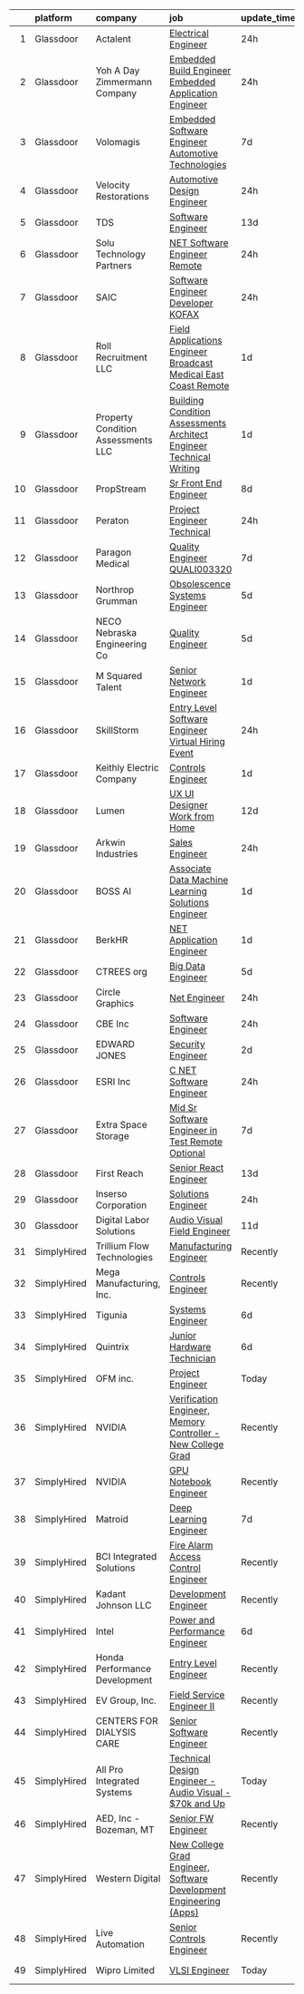

|    | platform    | company                             | job                                                                                                                                                                                                                                                                                                                                                                                                                                                                                                                                                                                                                                                                                                                                                                                                                                                                                                                                                                                                                                                                                                                                                                                                                                                                                                                                                                                                                                                                                                                              | update_time   | location                    |
|---:|:------------|:------------------------------------|:---------------------------------------------------------------------------------------------------------------------------------------------------------------------------------------------------------------------------------------------------------------------------------------------------------------------------------------------------------------------------------------------------------------------------------------------------------------------------------------------------------------------------------------------------------------------------------------------------------------------------------------------------------------------------------------------------------------------------------------------------------------------------------------------------------------------------------------------------------------------------------------------------------------------------------------------------------------------------------------------------------------------------------------------------------------------------------------------------------------------------------------------------------------------------------------------------------------------------------------------------------------------------------------------------------------------------------------------------------------------------------------------------------------------------------------------------------------------------------------------------------------------------------|:--------------|:----------------------------|
|  1 | Glassdoor   | Actalent                            | [Electrical Engineer](https://www.glassdoor.com/partner/jobListing.htm?pos=113&ao=1110586&s=58&guid=00000180fa03969e810916322f78f469&src=GD_JOB_AD&t=SR&vt=w&ea=1&cs=1_c0cd33fc&cb=1653461981349&jobListingId=1007890398648&cpc=B4454408B5C4E155&jrtk=3-0-1g3t075mjq6nj801-1g3t075n2r05c800-3f63a03a4ae7bb61--6NYlbfkN0BHIfC1zsKGIu0R3teaIu8liT7fbRNLaQeDQfcPJweUK960YxEL0jx1On4vOdpR8NGeaH-vJOsrzhxQOyqZD-_pugYGCRflED5_wRAhwGrPe7w-aAZCURZI4_ysfCd7dCuX5eV1areVQtzNkIvlN6WruokeX0u8lnJJXo2vPGO3REEVktHLHVNYTzxuyIahOVeh_pw_SJy0KBd1YhtHr6BJt2Yi_ufTe9J201zPbvfyWONifsxwkknyVifzR0EWssgwgvLEHJ_1herHZqsdhxL5rIcnrp5VyzSOHn-1UJj2uqR-ApiI2srTRr1xmviIh6QQytufgJNizdRt9QoJ2EtMGPHB6C1oDtOZU6amgXATgCILzvH4xhhfIrUejGGtVrxMHLcbp2I6hWyXavn_GZtI2URYivsPLzEUBwc63xaVpciYr39CjgY3xkYPZvzLahtCT24Gqw0qH-LOGK6XGyU0ZDL_fBk6KA2wszidcYyOGubiZ0_qQ41Y6ZJEevG9rGSMKQhDL64Q6w%3D%3D)                                                                                                                                                                                                                                                                                                                                                                                                                                                                                                                                                                                                                                                       | 24h           | San Jose, CA                |
|  2 | Glassdoor   | Yoh  A Day   Zimmermann Company     | [Embedded Build Engineer Embedded Application Engineer](https://www.glassdoor.com/partner/jobListing.htm?pos=120&ao=1110586&s=58&guid=00000180fa03969e810916322f78f469&src=GD_JOB_AD&t=SR&vt=w&cs=1_d9c130f2&cb=1653461981349&jobListingId=1007890410220&cpc=967BF0C4231BAF98&jrtk=3-0-1g3t075mjq6nj801-1g3t075n2r05c800-b1d4a1c66b925505--6NYlbfkN0Ae6Qmv8rNb3d5rEsMPL_plhvilYeiJERi7JqghURwQ9XIhdLOjSjG7egc3uUstyCQYzHEQ5XmtNK4Z06wNGV3j8ffJQCjKt1rHVUjH8yuAYON9RJu24bwNdym8lFN-kZ4hmdnSKdukYBMdoXRgCL3orJ0Vvi_9OJ01zh-DXkmf-E_cD2oPR-_lcqi-SRkei_CGbvBOLjjRFkDM4uo_QNvAAtrZ7LRQNKA46eWazw8lEzagc9A2JXgvFNBjd5wnzBc6HTttO1eKPdgGw9BSM6Ti2WYbC1E0T_WnuCMhqpluPVwe8Ls7nPpFTGg3iKY-85dXnM3iRtd5zpAWk1E7cicB6Fiq2yMdRbzL72-6ugP10_q48PwjW0ewvY3fBquSu8wbLGRfdPLmr4xwvK0COuev2CDtpoDsT0hTPsEXM8e4VEbx2mDHFhAyIOAk4ooD7RVmqPq1sRGPnNIYIhYN_olesOw-8_l-9_6K6btnsyOIvfK-AHPXRxM6)                                                                                                                                                                                                                                                                                                                                                                                                                                                                                                                                                                                                                                                      | 24h           | Mountain View, CA           |
|  3 | Glassdoor   | Volomagis                           | [Embedded Software Engineer   Automotive Technologies](https://www.glassdoor.com/partner/jobListing.htm?pos=119&ao=1110586&s=58&guid=00000180fa03969e810916322f78f469&src=GD_JOB_AD&t=SR&vt=w&ea=1&cs=1_8355a8c7&cb=1653461981350&jobListingId=1007869723902&cpc=3490D71336BF6258&jrtk=3-0-1g3t075mjq6nj801-1g3t075n2r05c800-f99ad59b6de96a79--6NYlbfkN0BK9GXDcakwdiqmeo8o-2GvkYnmPkq7xevAHdeF_847qlv52V46Uj_2H9TdmrCXOvXz0Xpi3tPBNvRVXM9Sssvj4_NualCWbAlHALVtGHNrRORUpkQPfS-gtxGVpP-cS90phkY0XymgIQF4jXM5YO2Zj1umf_L7BjCDvahkPkrhtms_8YUQbd_Sjz96Y0FOm97HoB1ozBwceL6oSiwadvMTqjx3CoiEmqaOY_9ODtzPnsdBiZygFk6whfxRzd7BY5ox_nCnZ7d5F4aVlOAgUJWrnBasJu_2iHkBwAH-euXEyrUfhigbSohu5dbuL0b4ljKZxxPfLR1GC_DuOi91r0qOFp4k0iRsTdnZmdDecW4zL8Q7Q-QDItVCJtyPL8_zVoQRhGOuYXtnX8Z1NTQhXy_44KMhn7mh8TUJliynFPonBKT7Mi9juIULM4kg5vmP5IQA5y7DdihGZGVzOFJ0ONfQNWJ4VWXouL-TqU5DQzBAFQ%3D%3D)                                                                                                                                                                                                                                                                                                                                                                                                                                                                                                                                                                                                                                                      | 7d            | Bay City, MI                |
|  4 | Glassdoor   | Velocity Restorations               | [Automotive Design Engineer](https://www.glassdoor.com/partner/jobListing.htm?pos=105&ao=1110586&s=58&guid=00000180fa03969e810916322f78f469&src=GD_JOB_AD&t=SR&vt=w&ea=1&cs=1_32f2046d&cb=1653461981348&jobListingId=1007887911809&cpc=2083F359452D1586&jrtk=3-0-1g3t075mjq6nj801-1g3t075n2r05c800-23a2a2a6a4f35348--6NYlbfkN0AN77IQYG4qNB0SF0w9dx5AeT6p643ab1gAjaH6HGqssSTiJOziOUFQx-rkxQ2Qw5ZPV0BQyfD7qSjznZTgp2UXALbnNmEQ2wzeWsZD0AAAgx7Paml906rxx5GI6299o7AeBnO5gWWg4SXZtSUBrHPAdEKBC_fWX1mD8f3cIQrgHtBiEdyV4WNVcHSmHJseXijPp7pXuYz24r2v8STeOnrgBfSN-7i0W6GN-xxLoMGbamtw8REHlHAYVwvp2uYSOriCFGl23TxfH-y5VLfzRDrD_Xv3mtfsdTzn_0Wtf-MrQsl12FsIDUGod5cx4DKWe7Jr8QAIgToimvzxrUdc07lopai6YdP8E7jPnsVh1dgm3WertI5DS03uYnsbo8muuHkZDVN9Y7RRIp1qQutlCYdhTqSdLe18ekRYSd2cjmaN0Ilsrg72soTtW_Xb4Egh4trMhmmgNlhbP6JpuxygDZhMRcGcLcgUwtTRrFY_7PlhXA3ZfZ-PulKYEpOi3JcyO_65NisFoQHANMyJDAaXLpWspmCBteMAEZgveW-NEoU4j4UBBsSLKH86QOWbpzsfBA0FgqNhwpt4LmXT4_Px5ljZwKYH4i-P92_0sKmqm966Ag%3D%3D)                                                                                                                                                                                                                                                                                                                                                                                                                                                                                                                                                | 24h           | Cantonment, FL              |
|  5 | Glassdoor   | TDS                                 | [Software Engineer](https://www.glassdoor.com/partner/jobListing.htm?pos=115&ao=1110586&s=58&guid=00000180fa03969e810916322f78f469&src=GD_JOB_AD&t=SR&vt=w&cs=1_e210091b&cb=1653461981349&jobListingId=1007853446497&cpc=F4333377EDC1BC7E&jrtk=3-0-1g3t075mjq6nj801-1g3t075n2r05c800-b772ccdfa167ccbc--6NYlbfkN0Do6rT7DG3DTDVSmACL7X2eJ3uAcgG8HazkymSQfbmqzHpSys6cPjzPBpUxX79aBywe4psq8GdpTHLHuVt24HtUCqhfLpDQx_QD2kBDIvUaFc7HkXmpBZH7KGgN-gP7BN5M9H8iIl7ov1UQK9GTxRnaC7nUdS789OZBHpgJhnyGniSfwnRA2dPxlt7EHIt31GNNRhT7SEzcFSdZyeftbuiKGEeja_VrhgWWyS_k3wwV3EUZ3Ep5qYs3zw5NYyR6iIN5Db29KrCchRgkAxLpH1p1unz-yUUrYF4o2tYQagaw-TCQkz_K8kcyXfzjzuAuJyoLJsonodaxI1hbaMQZXm8tXOkg6s3JzDUlcXGJsT_LoGOGnhanPelCq364eKNv9zLCujPyop6wLkAYnVynmKgJAsooF08Zdzx2A2J80sNeqF_J3B_VttJLmWqEKX5izDkuZ9MZrMgSB_COuCKy7y5v6rVGi3xpXL-a9NC-rF-pb9_TU6nCpPpDlqZCFeCn-zfUVhZ77wYw0LwqZysLnRJijTqskJS5scocjmB17-VbfqfiZUaIfW52uKYcoV62BHZHKnZHJfbAmgqLMBfLmUAeNTMGcr2it9yWhd-I43DvbGT9PXoqeWkE6O8fZOzPGKN9stYqv9u_qKXAjxWD-35_07k-1RqKfadWMuJj93P-CrtsTPt8u-LuLWxs66EDLfB8Vf4uUZuCMbv0LZLc93GGeLi-v1npJ4jwCtKf1YFjuE0cGVp47cVEV1pr3ziSdOHbOEctWmzsObkerGCDCHCiqafLCgTi34xJUVzXmXYvLQ%3D%3D)                                                                                                                                                                                                                                                                                                                                                              | 13d           | Remote                      |
|  6 | Glassdoor   | Solu Technology Partners            | [ NET Software Engineer  Remote ](https://www.glassdoor.com/partner/jobListing.htm?pos=116&ao=1110586&s=58&guid=00000180fa03969e810916322f78f469&src=GD_JOB_AD&t=SR&vt=w&ea=1&cs=1_c9d336d4&cb=1653461981349&jobListingId=1007889747604&cpc=4F6831AEBD53791F&jrtk=3-0-1g3t075mjq6nj801-1g3t075n2r05c800-d36b73c219df9124--6NYlbfkN0BF44N46mYh9C644D-0F1HW5hklSuSLnbSsfBa1e0VGNHmtU3Z5yuy0P5jjtP3CDnaOOwMhLBPauCsP7sxRQTnM_Unob9v137JZNhpXR3b5pVQj8gsu1rrzMwAfuAcRJp_Sl3KNeRbGIjHpiUIzUvWJd-fshqzwWJ4zLQqMBT6s8L455eONx-2OYuzmw5wZiYEmBXLUFKOeWKCY-FiT4qO1TLj1mUNCnfAXtAPFWBXt53dzVyFwR5cVghHZKPTNr_ImYq-XgetdRgPQUeGCurepLiSVKPUnOsc4FhNNu_EHLDPT5FGoN_aorjNolqaB0B1JkhHYxaaXZchPifsE-Drz9JPah7q_iDJIDicx8TDQAjrYS7o3e0vZNEbRE1w3WFMfr5ELoWT621ZEoAlZdRHZVh_mzL3QIAO-kCM7J98acpa4eNrBIh0-yqPWszZLwTwfn7yz12obQ3m4eUUWotcOr4ORzWip1rh_t1eZVC7h96pve6hGOQh4YibwCrN6Bhp2t-c1D00tApC4Owy0lx-F)                                                                                                                                                                                                                                                                                                                                                                                                                                                                                                                                                                                                                                       | 24h           | Rochester, NY               |
|  7 | Glassdoor   | SAIC                                | [Software Engineer Developer KOFAX](https://www.glassdoor.com/partner/jobListing.htm?pos=118&ao=1110586&s=58&guid=00000180fa03969e810916322f78f469&src=GD_JOB_AD&t=SR&vt=w&cs=1_0f21c20a&cb=1653461981349&jobListingId=1007890118754&cpc=4AF433014564FFC7&jrtk=3-0-1g3t075mjq6nj801-1g3t075n2r05c800-aefa1e56faec5ef2--6NYlbfkN0AauYDK0PcpkAAwvqsYr42ytNXSoRmB0ySYhRIkJ-ozknMmzV10mP9DP3qbYHgEiCg2o8ezS1D8S6_SVmZJgfnPUy_KK-829m-iLLj-XbfxDwWr8v9pA7fhHaA7AdxXmji7Bu8XpLxiDrsFMphZ12aMq-gJWgsRDwwv38-_ZuNdYUPKmL1beXIe4c9GvOSx4UCxAED-i5rXq-tyrNrPW_0fdhlo3am5o0Lt8cZiLyqwWR0g0l2OrCqZ-fUWsb0D_G3-1O8-GmXU5KkUxwJpADT97W84Wel7UFeEqsc9xiQsp9W9KLs-llkbAVg7Zs1lGHsV2lyzo_ZBxbdQp5e2670oezq8icX3SfxuY7-QrQzPcj4nX0U1EZTTfYDciui5TAuFR4AyrXtuX2wzM1ax78isF_-dwpwzzj5oQSKsx5X6yDKdxcgy4IpVlUGNl_6I9oCElaPu1nyATsqvoQpvyTxrHUrLRoBk-Ppoac5sChsYnqV2Uo7uGXnrzl3GW7lyYb2EFlE-9cV4fUKlZNIiNetszLPzotDyKDK7jIT2spSCTBC5YasMJWHswGBnB3ZlouHPE1XLUr5wsbjm89TA5r-aQmlAJA2SibZRravEaJM_VH7l1oxJTSMI2SY_yOn7vY9lP5o-S5Lf1Sp3vPIElGRuJevV1U3Kh-G9Rqa-TYmNH7Ezfcu09ZjCAxq_oOPkU_6QBO5aSN-iR9l9ej0NwLfbto2btpVLG3Ohe8bmhV4UGWbGA8CYHdySmT1tHHDUth-t-T7O-dI60rRL5OsePw6z9Qwq2vkCZQaHsnT1XlqQ2Ac3eQOdGw5CKhLRW0DgrTtNq6eUf-mr3b6Kf4QQtYG5qqzJ36C4bEKxOXRefbbcEHd2Ih3MhakpgoEWkYwG_P7b5Acsiwe8f1u_7xuO59SnT2dZKqEXq_h6mLhFrBwxTsksNROE82vxaqWaW-XCq8NY-IIm0eGC4b3kNjL6ecOs)                                                                                                                                                                          | 24h           | Millington, TN              |
|  8 | Glassdoor   | Roll Recruitment  LLC               | [Field Applications Engineer   Broadcast Medical   East Coast Remote](https://www.glassdoor.com/partner/jobListing.htm?pos=127&ao=1110586&s=58&guid=00000180fa03969e810916322f78f469&src=GD_JOB_AD&t=SR&vt=w&ea=1&cs=1_f278116b&cb=1653461981351&jobListingId=1007886246009&cpc=EA19F5B90D514204&jrtk=3-0-1g3t075mjq6nj801-1g3t075n2r05c800-bc373e6efd1148f0--6NYlbfkN0AMGc7RiqJt__E0KVa-2s1njmxFZIk6sBmJ__SqBBSXrySdi_hSGUh17oOtdy0m5GOMeebP2NvNdCbvV4UDRocEOHTZ-_FTsrFNaIbZ__3jidjX2N06nQndsO7Az4zPReSbiTvHpmf92A5EdQlLwRJODgmeRzCehftBTow3ck2yPoLhcet3vKmu2_7_rF0xvFzfzrre-AocMtAwy2LqVOYfFZ0hCUCCrxdL5NO5QZph2hWuCYwuoU1qoCZ64FuhxXB9L-lrMwEDQQ67YLh144eATEZNADRhTyyWwDl9NIqzE16OAUIKxCt7U-vqnOPPJ0JBbkzL0jAzvBougNWFNUySw904uDjn-Qa29Q5liOV3HZ0FaKsGZMovdpsMeTN2tMRt-A3H0Dg3oPDK8lw6oVGcByj7A_O09cypjO-iYGRaAT_nrscswY0yYKOWMu8_cx9eca_2uAMUJJY453UnbT7Rk-j0ngCbdx5VkymJ6wNadJAgqSGEtzxAfOJMbvUMv93kdDKWiZuE4w%3D%3D)                                                                                                                                                                                                                                                                                                                                                                                                                                                                                                                                                                                                       | 1d            | Remote                      |
|  9 | Glassdoor   | Property Condition Assessments  LLC | [Building Condition Assessments   Architect Engineer Technical Writing](https://www.glassdoor.com/partner/jobListing.htm?pos=101&ao=1110586&s=58&guid=00000180fa03969e810916322f78f469&src=GD_JOB_AD&t=SR&vt=w&ea=1&cs=1_787ceb81&cb=1653461981347&jobListingId=1007886263365&cpc=672A8611FAAE4E7A&jrtk=3-0-1g3t075mjq6nj801-1g3t075n2r05c800-77655a0ffa6eaac4--6NYlbfkN0AGSRdVrNOcIGtdliwpPmFzax8OsbSUdUBCc8uzuyF2q4r5kVgLAJMLIrwU08_UjXCsD5A5ZqeNA75XFsFAs1m4C7-StB117Vn8BVgWnv0147uE0BTdaxhtseNcb1fEPau6GEWY645VwW5GhMzw7Xftl2MwG0GAfGGBQxfeKnYyjrXZO4Q3jy_bmQscxMG-NDfC4EKguZZkdRa1itwad_rRjTfWprY1f3hp_D3AFEI5iw6vT9jPv01HgKpaw8QJF-yAlW8jArzyaH4J3WEhQY0aA52Sw7NPmEAxxXk-jU8KyNYnmMzxILQQOqF3fo2MZ4OjcGtHueeUOn0Ernd22aVnK298v-qo47iSaYxrIXvMN3T1Bhgf-2PLys6XN6ODKATP6noNLm9EGsujOIVWRZD2g8AU8msM5TjSr8LdhQEA2y5_mcWuS6yh8msv-mGtA4kVz0a-OV3G24h4tC_aNtqjefDrBmSbQjW_7FIYy3JX_rvMMNDBiWLOhPUHQOm48L8KWDNezdYaghZDcDUcnfbxuPcBXcqIyPa6hR_yFQabCbgcaHWKmqEL4eP6uiutkXg%3D)                                                                                                                                                                                                                                                                                                                                                                                                                                                                                                                                                   | 1d            | Brooklyn, NY                |
| 10 | Glassdoor   | PropStream                          | [Sr  Front End Engineer](https://www.glassdoor.com/partner/jobListing.htm?pos=126&ao=1110586&s=58&guid=00000180fa03969e810916322f78f469&src=GD_JOB_AD&t=SR&vt=w&ea=1&cs=1_e76e7059&cb=1653461981351&jobListingId=1007867480622&cpc=56632219D727AB75&jrtk=3-0-1g3t075mjq6nj801-1g3t075n2r05c800-5339599483b23db7--6NYlbfkN0DWgnC9JKfKHvlQRs192DqNL6KhvzZO8WOHwHTIWvlOI4IAZy6oSojKIFtrb0GAoxUHDJghjenyAuByT4aFiL40JAnEIADptaiV__B61I4UInepQoUsO18Y3KtHyZVSZvIRcek0LPTsFyqDOoPW19oOIN7mVtGriqmqhQRBApjmOVS7u2w4XWpgejVJFPvGwWj6V2DyOpg8smHj2pirBOSpPNnMvJbviY0fDWLj6WO8OeuZ4qaNC9gnSP0icU3x6kKqCdED-fIe9K2jekbrFb3U7mwaNSMUm-HNU9IwBsQ0jl1Z7kQ-JtYZYu30_ZBakmugEeZkinhu3gvcnrvAw2WqzbOA-LGJU44U1fcFON3yLpgsiaait5XWVEymYBeZT2_iU9KDLaKPpdEHRv1NC3GPjNIKKii2nYzNVcsq2VguqjwQNN5A6Dm-P8x67A2UYxFIra4USqL-CpeYj9-uSjhNr1lHhFs5mPCq5DskOMEjl8wmD9korkvsrQVS-rb_Nu3atJWSzPdUQA%3D%3D)                                                                                                                                                                                                                                                                                                                                                                                                                                                                                                                                                                                                                                                    | 8d            | Remote                      |
| 11 | Glassdoor   | Peraton                             | [Project Engineer   Technical](https://www.glassdoor.com/partner/jobListing.htm?pos=128&ao=1110586&s=58&guid=00000180fa03969e810916322f78f469&src=GD_JOB_AD&t=SR&vt=w&cs=1_e9233fb9&cb=1653461981350&jobListingId=1007890156600&cpc=8D52E76475A7E842&jrtk=3-0-1g3t075mjq6nj801-1g3t075n2r05c800-fb0f127b8abac3f9--6NYlbfkN0Cx7R8OmodZU4Ze4hnUhR0Myw3_voyDLMHXumN7ynSuTrXceT3foN28OOGtcbbQ_76m6sAj4Sv-V_2OJsK53KL6oAACt5TLWr1E5DI4EUUzeaq9fEhhPLQtuDRSq4qU5sy0tdWAG8IWK7hpohb-4qjz30Uzb0dv-K3ZflwiYAs1rzammrl8xdSkov6YH4Wox1baWEOmo7cNKcZMw6s2QZMub1MxONAzCPLdKktIdJlB1LuJT5KlNQlTWDfKm2F6e4bsKa7S_ipgGSw-BoXL4zkp8GoXc_pH729bWAZH5wdAOwG0b9UsB3eVgc2B5XSAwn93PnJr-zQtSY1PMvBfoUO0phA3Kcbjo6g4sljFXMREY9a3gOANoXiY-Eh6apTFsSsSsC015WN0lo5GsrX0dOXmwxayQENR7E47D38-ak26wBC267TTd90aTg7lkJkjprHjBV_EvfvWl_inaQ9piYLev5jrdgsOnf5H-ScuzbDWMkbWibxNNvuOlCJ19gDIEdPoshvSA3rSSvk18P7Uakksk1wR3RBuVxC44uhGtHPUSvkHZxgf-GnBSi_9axxnvwi5jPoZ3F_QSrgrcbGr03p7H7b6UdkC7bIu9cWknSyk_waAjShDJ3ASSO0dnDBhOQcdUnogSOFHUAx6tMaeAVPV4VIVvyeC2iDnkDFwV_Hnb8NnITd3boIIe6YbuXyYCOm1wyueM9XnvUCnQPqpES9030s0NPWFkLL8gh70EWkZjR9JchseS9CdJ-5lJT2Pc2PYKKXInZjcqz_W4jY5oHjwOfm250J4-axRrPp8fV20NCxfT89c_wjnlWeDyRM1DxFgnnyOYEkXFe__mKn4i3toxRxsdD5-9UOA4eHaJTAovc77uSrB0cGFvGxUYpsr5uwE2b5ODv8OpP1eNmyzJaGPvEhlOWXenp7ktTj9oOiE01vZg1nVpG_wg8RTJ9yib3Ab13MPNgv5SZ7iPm3Rjplub_5zavP0jQet20VMagBqN_xvLSFgvo0KpmdQHwqznB3DK3yUnWjVI9haiIDy_zHvfmV7avdCHa4rd0JAI0w0nlM-Lq8ABmY-ibVoP7dkpLg0aQIK0ei6DlGqNPoVSLLGxPgj9bZ0voCUPL_69imhWaPD0iVaV4bdhe2uQvJWYng%3D) | 24h           | Annapolis, MD               |
| 12 | Glassdoor   | Paragon Medical                     | [Quality Engineer  QUALI003320 ](https://www.glassdoor.com/partner/jobListing.htm?pos=129&ao=1110586&s=58&guid=00000180fa03969e810916322f78f469&src=GD_JOB_AD&t=SR&vt=w&ea=1&cs=1_eaa1e852&cb=1653461981351&jobListingId=1007870137720&cpc=61B26E8FEFFA679F&jrtk=3-0-1g3t075mjq6nj801-1g3t075n2r05c800-93f057162141641e--6NYlbfkN0B1geH-D4jWZv-MIRV3jqaPB5fQG8y7N4b3wWtzsT8ordSwBEaci2uhjnLfp55W-iMg2MGlsuCGpok7MIQvF6m3NJNzr6ZQtHQxtuaMxLL0YPDg5CvqNH2aooqp5wiXs59DgrmLgxpjZkvW_x97Dk4IK6rFNb6SHumUUUctCNaw6Xr7SnR0XG0AtuX17wmIzFyetNSxw26w3RPzngr2BVC7VlC_sP4o5aUxaOvFYwzuCN5yZ3BVVvRaiQVJ2C8DH1itRsSmF0UgN02PWGfchujQXf6ewpDMawXdtxXUbizstOOFzqnk1oFuymPLtkNpQOFbUNGADJXtDnaO3qq0t0mj90_GozDiuqMMc1pDV7vY9Ui8CTo0PKYiSmRx9Ksa4b36heSMe1QtMXIYkc2rgseF_FlOzGM_NSL_yJv2kk6vNE6oUk0x7rjJWQOcRwC97gSgaFSSdegJ2wvE5iWpp4qDu-JoFpECp3lEzZmlExLAbkKyb7Ic-YFJ7NG41W5ECPLbBWNrheOtsY387XKCOYnPK02yXDBu3dI%3D)                                                                                                                                                                                                                                                                                                                                                                                                                                                                                                                                                                                                                          | 7d            | Smithfield, UT              |
| 13 | Glassdoor   | Northrop Grumman                    | [Obsolescence Systems Engineer](https://www.glassdoor.com/partner/jobListing.htm?pos=117&ao=1110586&s=58&guid=00000180fa03969e810916322f78f469&src=GD_JOB_AD&t=SR&vt=w&cs=1_16cb9f20&cb=1653461981349&jobListingId=1007877077732&cpc=63C68CF611DF075E&jrtk=3-0-1g3t075mjq6nj801-1g3t075n2r05c800-bc1271bd85bb77c7--6NYlbfkN0DPf8Tf_oakpB62WadId2dzQiWExtALTi0lpCM--zHBL1trAzPQuAwgyDf_-NiZch2TIcWvSsOlbRMsho6k076PWH6YXbqZCHYKJKmsX89hqv7KUnudKTlCHGgRMYQwvdvAN91PGCutuMzG2a_PF_u4bVh8FMo0sb1RmokWS4UxIdI5S-EhLDa_QRnNqTwOBJJObS8cjlPNrUzy5QU-oQLCIrvCyzOTbS_Lwk3Vu8drPSW-hMC7g01H09xu7qfKApLUYmc0S_jk0CFeNqyiDMLfYVJCf7pks488GotwF4tAVWpWS3onH94jy_C88I97fTe_Tv4Cz4YEORWMssn6N3-Rct0hl77FD6hi1UgUHFLuLs7HNLsXB6Q7MYTwz3WXOiVide_mn5e0Ow-0beEw3JeSvHV0u76dSgzkAyrI-qUhXBcmLGIVJVIVZq3lUgCnYgTj6f0yerPANrI1hnS4temIv3IuipFn4X5N7R5Kc95Mqjxaq8pEEf5NLVKPVj3d0wSDq2yR7qLd9w0M5sRW0LV6KtK2vWvEqfi80d6gN88FtVteJFQpChmgpg75fcNac7KMp9RGaV8KZzmWmzKYEzJ_qAKR453jYCswahi2MzxqARkkcj2x9gy8-amkCN1hC58u6Z7D83du469YV3iRIZDnx6L0nwIyT3t4ujh-Q-4gvfL1EGYKpuNdczm3wRakqcfCwjFqPdCJH_rHjnCE6KxNMBev1DPyN7uqht4ksUllZacGj2wEfZ4lrulV6F0ZxNOLJSc669TbLwV-42OCW4U1jLn4ubPZeUXhIQz3WXwHShP0fbtWbPt4TxsILGNQO1pkDE_VD_cpkg%3D%3D)                                                                                                                                                                                                                                                                                                                  | 5d            | San Diego, CA               |
| 14 | Glassdoor   | NECO Nebraska Engineering Co        | [Quality Engineer](https://www.glassdoor.com/partner/jobListing.htm?pos=125&ao=1110586&s=58&guid=00000180fa03969e810916322f78f469&src=GD_JOB_AD&t=SR&vt=w&ea=1&cs=1_8b94cfe0&cb=1653461981350&jobListingId=1007876701519&cpc=8B69257BFB62E45C&jrtk=3-0-1g3t075mjq6nj801-1g3t075n2r05c800-c75a5ef7c0b03451--6NYlbfkN0CHSkH8E03Ec7-prGF1qW2RG0o6w7elEi4CSIi-Kd2wNZf7XTeTQR_A9UpuVHVs4-UuTH9gPbu05xixZXMDZFWj2mkLtHzzPYe-K9iegKuh98pVTayR7vVJFgqPJuxRj4MhV6MJO-rXM0Rmwwa_-Gi7yupFkC24mEQ4NB8wa6fUclFhG5Irubr7qwtm5RUyyaVzF53NyDz2Aum0SNIdquDLMkPpOoOdSvYPDvISfTYsCcdgCQnV83uVk4kONu9P1b37Lz4IBneBHfxQZ9SrWiqguCPq-uTf48lPev2eb0aXCPEfVA8WYKZ_mv9OsdVVCpAEhvUOH54-xRsEui4jkpcrBasVU9rvCMKKdWLog38e9Ng3yqso2SjyW8Eji7ygDj0EXl_KddYQ_nFCd4oJRe4r_BFlSWM1y_AoHm8nALgCH6taqKX0i9viuzGM216KGEsvoujzy8GiFisTX9FTFN_6BDlZMHOm3bwemJcSpdYhMQl2aoHnF9wWbkNkXF1ZhQo%3D)                                                                                                                                                                                                                                                                                                                                                                                                                                                                                                                                                                                                                                                                        | 5d            | Omaha, NE                   |
| 15 | Glassdoor   | M Squared Talent                    | [Senior Network Engineer](https://www.glassdoor.com/partner/jobListing.htm?pos=104&ao=1110586&s=58&guid=00000180fa03969e810916322f78f469&src=GD_JOB_AD&t=SR&vt=w&ea=1&cs=1_b851efaf&cb=1653461981347&jobListingId=1007886519216&cpc=7B442AD132EF99BA&jrtk=3-0-1g3t075mjq6nj801-1g3t075n2r05c800-d79a99169ad43e7a--6NYlbfkN0Bi-g4OEguhQEx4pjzkmulzkFDPdVMQm6g82nLRMcVRUHK_7i5h4gxFKtED8QrByzYphgYBQXyocjeMGKD3G3CM2rSSjOSHwmh_Uh0kGeqoUEDXuB4XlTn7s3QogOcPXLXK89mrFwZ6q7AFAngEEsFSN72tzhvBImlxsR-Lg0TV5g_oFd-GkQdJaEoUXNyb3NS1Lf10dvmTnJs5vGO9z4mazxXCDNWBLDQ1BfD2nsW37nvxMnoAWuuZVqz6VxwiPiaYd7oXrOiJh7vAV9CGlv895L75CO8tq_TgbaaFsMyC57QW2kv3kEgKRf9aF_FRx0Mph4Af_jdQu1MxXrKVp0qz9AJLZxyW0jb_PoxXKz8obZlU28HDuknGIoHAI0xKgmq3kDKk-0_llbNxNqq0-Jj1fG1BsuDfFKFLgLsbBHyQBhAeEGoyLQj3NoITih-wuyq5LjQ0QfhJQvwwlcLlcyfDRj0-MByEbD8DhgRIhCJoUbJHuHWYc9oRSbXKW6EY5FxN7Oitnre6Ug%3D%3D)                                                                                                                                                                                                                                                                                                                                                                                                                                                                                                                                                                                                                                                   | 1d            | San Francisco, CA           |
| 16 | Glassdoor   | SkillStorm                          | [Entry Level Software Engineer Virtual Hiring Event](https://www.glassdoor.com/partner/jobListing.htm?pos=123&ao=1110586&s=58&guid=00000180fa03969e810916322f78f469&src=GD_JOB_AD&t=SR&vt=w&cs=1_1382d771&cb=1653461981350&jobListingId=1007889799580&cpc=D3E44275D43A938E&jrtk=3-0-1g3t075mjq6nj801-1g3t075n2r05c800-28c75e0d6866d4a3--6NYlbfkN0Btxs39KmTzjw_u_hUXcyTcLpNeUj18C2Nw5A7DCW0FWNwH-XjtYgXlUqQ8DQ9pu8DkuPCnPsUrkOlp0LbYu2y5ax6CYzYYvAURQ26OzdNsvoVkSrZUvtGOHYGnbNYOta8eJUWsGVPCB5XrzSOqtwPdz0wqrWiD-Ld1NCzvGMHTM-3opL33mJqtZd4fvs1lyxX9RUguazsMIN_4iBxw9mFK5WuEeHvTvXuSYTKc1q9EQucPQsnAeu-QnxB9QUl15kQaGuB_cM4UbflqxdjYRCsvoXQo2FGBEWLMVd_u_VD__aGwonr-RNskzNKR8sYsgr_DMqCEBgCpuSE3pRwhD46Anp6fBVcRDaH1BtObr6Jm8Gjtaapcrejs-umUS05_uM8uy-JoUilp4tbFJ45ko-JoqPwag9CxcYracvIy11aHqh5iYKwz8zs7OMKeYuUGg9f0JMk1P38Lbu8hPziV0MY7EbmvC_-6EVo4fDHTJ3BIDXO_LtssulO_qsN9o589ypP8_L5EhuNzI3S7MEhKuNLFF_sMEQ3xlWIMZ9VLH2w1fo4wQjHSxxW5lbkgojez4kldvZ7LnzTgKMEyJbJfh1oLBsNDTPl_LjfhJUyg88bCbGqv8msy6Ztq3BX3Hqebuk74XMLXX9gHQc3cUubzGiQKal1l4c7kvM4KTZr_5K9RLM0vBjn7MW_AQp7htHqO48nmVXFGBSIyakvDpNjdunthVaBnLRGLCHSzKwXJI7E2ew%3D%3D)                                                                                                                                                                                                                                                                                                                                                                                             | 24h           | Dallas, TX                  |
| 17 | Glassdoor   | Keithly Electric Company            | [Controls Engineer](https://www.glassdoor.com/partner/jobListing.htm?pos=102&ao=1110586&s=58&guid=00000180fa03969e810916322f78f469&src=GD_JOB_AD&t=SR&vt=w&ea=1&cs=1_923b582f&cb=1653461981347&jobListingId=1007887247104&cpc=A067E1215C4FD57D&jrtk=3-0-1g3t075mjq6nj801-1g3t075n2r05c800-8dd5550ff13bf895--6NYlbfkN0DfhRLDY5E7BVY3xhBTAobuSaZ3WR2SqAJ-w4NHeQGDZ_AVI7MoW9SUZOnZbPBjEDFNtvtRZ4rMJZe824FqrQcK9Wx_cv4gylZpF_OJKoc26MLtb13UF3D0BewBpS8r-Tu1loBeDmzVV6vMWQBtfEp08L2B0Fsnw044wzFCnESgKmf3hB5e40JgZwva2nFX1QNaklsYZvQlLbvm-rNZ5CIYWthZQVUd2E8v0ntxhuNFK6M1qLIXBHBnvne1o9ypAMa-3UAVYYoocwN6iCpFQg5Ypplirpfdips2yxRiI0cIWEB7TYr2bUQg2Vq8xHFA3lRlhaWhwbZ0LwwkaRYMobSPBY_LmbS5nzKWJpWe8DcVqBS39u4AFk67qUsBESA1Csq-76AXembLZ3VcSieBxuq8twLMNXNxq4-2tb2YZvgQvbK-2u2rww1PMGMLRpr1Xc1s2MEQXDusc3bBrm62RnKocV5VR9wTaW4OtTDrUjGwJaCl7d8RqGfWaiLrQGyaCeI_zYZXHLGs_A%3D%3D)                                                                                                                                                                                                                                                                                                                                                                                                                                                                                                                                                                                                                                                         | 1d            | Seattle, WA                 |
| 18 | Glassdoor   | Lumen                               | [UX UI Designer   Work from Home](https://www.glassdoor.com/partner/jobListing.htm?pos=121&ao=1110586&s=58&guid=00000180fa03969e810916322f78f469&src=GD_JOB_AD&t=SR&vt=w&cs=1_44df2df1&cb=1653461981350&jobListingId=1007857141472&cpc=4B4B39186BDA197B&jrtk=3-0-1g3t075mjq6nj801-1g3t075n2r05c800-06ffb2e612ef4498--6NYlbfkN0BGKj2dVRoMy2japSZrYRM8IJNi6D13enLCCRY5KIhxiuh_sXSgGZCrHE3-yTlm2ctM52-z4gB1-JYPobLlR6LR2nvwior-haeWEiB5KkNynfqBuDZPMegNFGGWqUhHkBzii4HXIdbYezSjgNLYGzWMHP1vCPLjk_Reii3OCmIu5zgngbnGPiB--Isr-Zak3VgOkXqcbIuXu01rJ7WsGLnLT04xcQ1gqBKVzC4UdCCVA1s9FXJEyyXgrppULNxPM_wldGz5dd6mVxjfIcfdO17qMOsPHJ3WHM9f5a3BcbTzm2Oig_zuEG9N-XoRDloCEqEDskOeCjUvq7vBjNlo5MFh8nw3SRYijnjxG7MYY5pjlo6kfH8HTxWv_KuWM3hlPv-RZAW9UX3C8DQYN45iPXYSLviaui_amtQu1S0OOLPKDJVGtITnqEBviJ3d-3hJ_buPaTlIBivPQxBMAhrzsA4gt0CydSwCzJwQNWi905TVEye6gPkMUA2VFK9WK3VU9g0Ny7ZROzybkQKuflW5scEV94HgTRzj9lDeeDTVm371Ebqhbyzl-dRaCoV9vX_inrGR911XMHN1QfchGth1UKetc2-ImRbl5iMYyHflQPAHG_eohKfkUNKJl6nOnVFMR6S7xAYaijFtDXTMEO-SaxxgCdhLB5Gg1sAKjduTY2O7Qoyh3KcENPI0mUGXHxnH2PriIHefgbRPe48IekYEOEx6ucTGtDcob4GqEtngvPFYQR90Ipg22lypfOpg0tmqP_5rmN1e3V-9vXsyhxiVezfl8rnHkc7CdYqyhi1YswTrXShfPGw6j4qz5pcGQywGjHvOaaLo5DkWTEQhRIL4IS79NfJPt3Pse2TNWR5qfQE23EC-24ETTZdDagw7AO4lXAiZ6ShEPPUfgpAirwsqHNi_d6lPWYKoFJw79J0HGAY9DeCnNNLnBFbQ5IgBW9XJi6h0OVJ7C5E4SQtnZlhcGTlHGNXu9K8j6kgE21jGxcmKnQ1i_cI11VdqaBNrimqeOqemOaeR_TQjbwETEUTl0pZ0kXMDUFYiJ8S9dH9mIK6bscovd1eC18RygwCfxWTOrmzdAaQx3P6Y33PZQrL5a78Z)                                            | 12d           | Remote                      |
| 19 | Glassdoor   | Arkwin Industries                   | [Sales Engineer](https://www.glassdoor.com/partner/jobListing.htm?pos=103&ao=1110586&s=58&guid=00000180fa03969e810916322f78f469&src=GD_JOB_AD&t=SR&vt=w&ea=1&cs=1_adea0b2c&cb=1653461981347&jobListingId=1007889803054&cpc=4192B1743C533FA8&jrtk=3-0-1g3t075mjq6nj801-1g3t075n2r05c800-ae85754a664236ef--6NYlbfkN0CvDYjRPe5dWMM1x8QR40ZIH9dGxQvS3ox5O9lwjMN7XdCgJ3HBeJmtKn0mt_KkYns-2gh4K0HITHOX64OrHJzarBdQpbyWFbBml_HSQNPPq_PJLWVwHBPE7YP2VbIzX7GjkpI36TjiSKyq4YGeMAP8Inl6P8rwxQV50FKqUPeObgZmKbyBVZIO3CH11b8Y2EJTWXkEEdiwKunrXqHtPp8XGwHFrFzjglDvmuBlmxGG8UjyLzXRKbtWaC8KMbrrxu8otUPRFmiO6qjMppHWWTg_snHSzIKriHt8-gWIxMaSGh-MBJPELPtw-ZVJ8gU1e9v723G5mTvCNCFkmiEgScS4wHEc13cvTFWRoCyei09nC62v73jSjeXSvD3qhlQTGYVul6-mI8De3zbD3kmjuIstUvOKYk5z4iB189dV_J-x8E0flHtcYQr-njNeEcJQC3L38yNalQm88n0torpxVwAN5-v59T0CqayeSbAwiBOvfXUmsTPqcNZhO-DGB9RCNKpUhrtpVd1ZVcbmebDzlA88)                                                                                                                                                                                                                                                                                                                                                                                                                                                                                                                                                                                                                                                        | 24h           | Westbury, NY                |
| 20 | Glassdoor   | BOSS AI                             | [Associate Data   Machine Learning Solutions Engineer](https://www.glassdoor.com/partner/jobListing.htm?pos=114&ao=1110586&s=58&guid=00000180fa03969e810916322f78f469&src=GD_JOB_AD&t=SR&vt=w&ea=1&cs=1_75ba5098&cb=1653461981349&jobListingId=1007885338534&cpc=ABD31432EBADCA3A&jrtk=3-0-1g3t075mjq6nj801-1g3t075n2r05c800-fab750c4a6b65c82--6NYlbfkN0CO3DEfAY9A68AIVwcxeRGvQUfeLcLgbZIyCfLEHxv2ScYDtBe05M6NL5vw6-ZL6TUfUy_EXkwSwrmo_hs505J1OdDg7GR1-4W67X7dgDSKd2M9Erg8pP1fM6HjKbvJARtSnoMwb8qimKJls00vF9unWsviAM2n8loGfSfOcWOnxxPBGlnN_IC48rJ03rQpm3yUNK9eE_q4YHARxcgYgYwMVeIKwzmEOqRZXm1HTDRBT1QW33htbWe4bQbuw3BehwyvCnIUQ5NBTzxv-r2EbUgPtqnL9ylB5IQKD1pBEFgF3A6tGt_WOwplTX7KkJR3hyZaYZwgQgpn4Zi8S6UB8JaLVvKC8mzoOGGej0TsEaPBdJCvN6rFNSG8oBlp-hIxb_js3Fqm_485dmaU9mQIWZo62Cb0vf9gF8tvsFj7YfbWISuxwD97cI5E8olCtoBmDJw9H6eJ4OlynbzGQI-Kt4foPzUiAsN11bTL-S6GxzeQf8YamkgR1vuhjq26CJOpO2G0t8PuIl3wnnUhKnjuprXL24UL8-UQen4BQiE4nzZMow%3D%3D)                                                                                                                                                                                                                                                                                                                                                                                                                                                                                                                                                                                      | 1d            | Remote                      |
| 21 | Glassdoor   | BerkHR                              | [ NET Application Engineer](https://www.glassdoor.com/partner/jobListing.htm?pos=106&ao=1110586&s=58&guid=00000180fa03969e810916322f78f469&src=GD_JOB_AD&t=SR&vt=w&ea=1&cs=1_cd3f1383&cb=1653461981348&jobListingId=1007885974925&cpc=85FE13F70043876A&jrtk=3-0-1g3t075mjq6nj801-1g3t075n2r05c800-639b605073a88f30--6NYlbfkN0CnfmifWjn9CtlMFoi_z7GJSdc79PyDP06tSlq-K65pDVZiAdPg6jwwNZs3RzQ_CiiMWlfEVbZwaGZq8yDimgVaG_yO3tcsComP9XQW8l5WhCMkUffxdI9TkBHxSkCQPytI0mjIfeSxK8A6j8QPuFFuJFhQH-2pGvSgu6zq6qGcEjPQLENu6Q_P5HPAhr_TlcbSjJzepnDBblOUUwz_U4oIJZ-hrJblYAFa1HqsCDz5gRGANX4F8mq7zRT9KoRAiVAStPNZHbV9GbJOEaDTg3EHkT2KeHPnn63xZEU64i2WfQy7gKj4Ut8LU9DXScAOBM5WlbK0sdhPhiPa0tAylPGfSmrEuyoO4eDmd7QYNJxK-Ls8w9Ya5zO7qkV0MrA0jtKDRHIEStxeu7EAD6l3FdFJgsMNeT8r2LX8mVBAq6rJnBlF039uv_WgENAGxSX3RIX3zSzhYWKLpL8GYhrEABeCVaWgT5saBWjQsts-HRgdtrJ6FDqvibYH4FnuYFP_30c6Qyl6iFicM5er5AOyxgpayxpANRGxcpOweh1n7_GGZMpwoVC13rOvtvkakcxR-ZBgahTa5GSyc3LyWP4guLDJ)                                                                                                                                                                                                                                                                                                                                                                                                                                                                                                                                                                             | 1d            | Bethlehem, PA               |
| 22 | Glassdoor   | CTREES org                          | [Big Data Engineer](https://www.glassdoor.com/partner/jobListing.htm?pos=107&ao=1110586&s=58&guid=00000180fa03969e810916322f78f469&src=GD_JOB_AD&t=SR&vt=w&ea=1&cs=1_c1ceb44c&cb=1653461981348&jobListingId=1007877202662&cpc=F08620C9EF130AA5&jrtk=3-0-1g3t075mjq6nj801-1g3t075n2r05c800-c9a1d97255630bab--6NYlbfkN0BKgzQyzTF1Q9mOsR1amaS-juVGLjHt5Cdom-gEF9y-xSP8G8yShb8nuh-sH-FVJuBFMDhpn-jtw67qEK_qx9VbvR7KeffLmSImdZ4V2c77NDzhFqnZGlZYqej1YvAnURvmeWm7duykAaZqrLkpwl1WnEuRPuYSEadzSIfHfWZr0WrpMTGeopHPyar2gJTQWPIiA1XtRwSEGaHI5277OnbnJyZ4fFjXBAG69MbP2W2LLRnO89iCFqEPcQlj1yhcWmAzbKtu1TT0zI_fWzhdFsU5MT_n0NA-nz6z3NfI1E5n_NSuJTid7LaUWyKEPpSdC2lhCsLPGRyV9RlqYL7Jm-ZC3jR7RyjJTMdq8fTBiOQy0If6gTpP_89SAox93om3IgzzvEyyNm69-or7wq3E97iQtVv0oMonirhm0_djeDXRmJ0PIAY3UpjQ2ZIxc9Wuj8p23xh_qTmK4KFI_H4JYaKAqwbM-EXinPkcGmPdHggAI4iLcf7EMyz68pZpEeRmgNg%3D)                                                                                                                                                                                                                                                                                                                                                                                                                                                                                                                                                                                                                                                                       | 5d            | Pasadena, CA                |
| 23 | Glassdoor   | Circle Graphics                     | [Net Engineer](https://www.glassdoor.com/partner/jobListing.htm?pos=111&ao=1110586&s=58&guid=00000180fa03969e810916322f78f469&src=GD_JOB_AD&t=SR&vt=w&cs=1_e304f1d3&cb=1653461981348&jobListingId=1007888256247&cpc=5B5ECFBC4228ADCA&jrtk=3-0-1g3t075mjq6nj801-1g3t075n2r05c800-fd2690d1b93b9e2f--6NYlbfkN0BjjkWxnJMqt2bWVcRaVAlvBRsjLKeJHSTiWSuT7OinMUIwvVzoXsh3xDaaKEnyd1hHj4C4BUV6pmQp7QVu3hkBSPOtSNiFmZO5PIiqQFn5ukymb__LoF7xVH1BXRLPpxwb1rvpyl8rI3tMAUomM2wN3v6jVMP4A_ALQrwDfn7KzV8xC_9PR5cKqzGR3Z9y35DuBokdVSuEh_40vOFWnfwTwDAxMFM1MOzK6N-HGmcga1oPaqBn6421mnnY21n554fSNqhCjoIDXWRFIC-Gc6D3oXeaAw4GAGNogAquBF85-j5Hk9-VTAOK1xSB0Pxetk7nFHtqCwcZzhpR3B0XRLiL9iSSzkvvcExMBUuITppPvbBJ4_MsKxgnGti9PeXR8IN8Lu_syvaPTDFVfelY1yN3eJfrpuYpk_oRqqhPH7wKeGLQ1GzS0wXyvEt0mJWEG2KIp3VLosFr-G6dbZiZxyBicsMA3F3aysR2NPbZY9-TJyEZufMUiQWf2naiLL8OqYojXx40JuamRA5Ig9MkBTw_borgcyIOUvNX03P6uXIUoG-mOzyoHcVA)                                                                                                                                                                                                                                                                                                                                                                                                                                                                                                                                                                                                                               | 24h           | Raleigh, NC                 |
| 24 | Glassdoor   | CBE  Inc                            | [Software Engineer](https://www.glassdoor.com/partner/jobListing.htm?pos=108&ao=1110586&s=58&guid=00000180fa03969e810916322f78f469&src=GD_JOB_AD&t=SR&vt=w&ea=1&cs=1_bf794b8d&cb=1653461981348&jobListingId=1007889902973&cpc=2150CD7E66658E49&jrtk=3-0-1g3t075mjq6nj801-1g3t075n2r05c800-86f9e79fd101b753--6NYlbfkN0Ddr0tn75lmYO9q674z8A_g27sObDkbx1TBrnOWQpvrOHaMc38BKcPM1hxdNlCcUp4K7K-WuRjJo4E8fNXBXbHJxVEQp_c9dhpyFmK8_VuEpf8TGq0G32D1CaamFb3sx69h53UwEYt9f3W0-WsVTtk0sdWXAeNSLzoPJ6YQhREdnzqPoXhO9Pf-0igbdq0MP-GctCGCPS1r6EsT-vtvFf18n8RHjMm69q4K6gKnoVQdiSUso0jtt6fHlhMOORj5rxnbnzh9E-s6yYl9iD02UnARgS8DMkL2D2pXBD5Lgtw_DYvgv-xmltn7EKuiBuChJNvBzQTl27Vmt3Ko07vnWZCWokb1cxmNHocQvb9Qmcyz0U0SHiFu9QH6vgXw6U7z-BaDtz17HJhBaR_Ux31EmVtwPOBXoKvuTDaXjRs-H8OIvvciGZZZslNdCOhoYv6m1bSCKq9zikFnfavRtkItJOgEZoIdoQ-dIfQTITGSO44nE0FVpKNWm6uw_1urmEBMN17Lw2mmX7Ew7R5dYU9EHjXcz826MLA3js3omzyH1uNmPkE1VQ1t4lrMBibqdHOquU8LHtuL4pngTTGkmL47i0xiPSJ64FfTbM8%3D)                                                                                                                                                                                                                                                                                                                                                                                                                                                                                                                                                                       | 24h           | Remote                      |
| 25 | Glassdoor   | EDWARD JONES                        | [Security Engineer](https://www.glassdoor.com/partner/jobListing.htm?pos=130&ao=1110586&s=58&guid=00000180fa03969e810916322f78f469&src=GD_JOB_AD&t=SR&vt=w&cs=1_8d538887&cb=1653461981351&jobListingId=1007883311529&cpc=9FFE37255B2C047E&jrtk=3-0-1g3t075mjq6nj801-1g3t075n2r05c800-10ca6f3a8e07561d--6NYlbfkN0ClKv8JknXx3qlXZr49u25TMmhJoIFsMZ-3doFSFr5kIGy1qIUgLdLzwZRtFQc4rtd44WpXJhf2B3ShgSdCVvQKl5OqAnGaAd0H5uwYyChXQzrj_kHHiEnYNEBA1POdCsiB4MezMAwIuKfYtirDSrEIaWxGZQww8YbcAIv1xTE4ukf1fSZKlCV5iSFwak5ce8mn57IW3w0KuwWdJpaM8fO4Nv6YSxtXlwsiU5eu3nW6mjIEhNWf3hjuj87125DNpK6XnGvOYwqhqjf3LyCo1Qwlrmq21USW53PeKxTwVSrZ7_c7H_3g9kCV6SysZIrzalCAWagxTlxloL-dW9618EVLDyVsZy3SDrX-E2U8OOoiCx6qFI249Km4k-5bahMik0htkFVMQ_4xzipqX4aIrSrB4TRLP9bvkPPtxNaWMdxSN6xCMdbAadGjHHniu7FfsWE%3D)                                                                                                                                                                                                                                                                                                                                                                                                                                                                                                                                                                                                                                                                                                                                            | 2d            | Rolla, MO                   |
| 26 | Glassdoor   | ESRI  Inc                           | [C   NET Software Engineer](https://www.glassdoor.com/partner/jobListing.htm?pos=124&ao=1110586&s=58&guid=00000180fa03969e810916322f78f469&src=GD_JOB_AD&t=SR&vt=w&cs=1_be8c3117&cb=1653461981350&jobListingId=1007887960559&cpc=83BAEFB8A33E57F7&jrtk=3-0-1g3t075mjq6nj801-1g3t075n2r05c800-e75c1bdaa342e10d--6NYlbfkN0B4RtO3IT3JryJ6LFsr6Dt8ocXPllQ1mo_KSjHUlnoGB7F3bWBDUynzAFwv2euFlU_Hblerpfytv-C4L-iWHdyDMr2s4TxRcSJnwRxqHQHl3NQoaHP-VeKZx0l1rF8uCtD1HJPY1i974Cz33ybFtbrLPBOJnmIRb5SMjMAY1BjvQy_XFEDhu-7PV1_v2oKipYwpcs-dIewIripz3tyr3h6aM-nJ079_eHAHWDqNkY0bzzZCcNxsjotlWMS-GcKAE2jXEF6emeILGclXrWe_106Z89Wam3BclEBx9FemeuKNMHezHwjKHqijlSGoK4bUywADT_SNqnh29kf8r8WXVJUOOnumG-lZ_N2VYyd3Me2aDoWNarWCxpglh_2pCP5LW6IE3E70Q1bpTOq0UitQeVxgH4ZBC8vqPpXoiMcHOh4PdUhpV23oi-R66SnmFAFcP8yKv5qeOLJEK0B3itxdARclA4UcozpgZGEgV7BQUF1BZBiPhpWV7hnaRaML-Ig0vMy1uIZiabWEhAaNmcLBofqnjO0XkxHqNyuz7cDZn6JQm0tpFOQwyPjRyPi21KVsTh8bN2ctPN0oR1esd0nhA-a1PXcIMWf2VW8sFnKs5ET-qabUzKnpOqKgeVGPlw3Fr_jAYUqqo3Kolwkwun7YNfh7X1cKxUqZxDjD-jOIR9Jlwo6tbffBC6Ryuq2S6eYLfUuR7O6gYkXNa4m_IVfM-B-LdWAvodY1649P1ibGCtcvCuyia_OY_TPxOsbiRd77jtLErDiFVKqHPeIhBNkRDAT2uVbd-ut7MTSldZJ_jWpzFt_hfNXhAGXR)                                                                                                                                                                                                                                                                                                                                                  | 24h           | Redlands, CA                |
| 27 | Glassdoor   | Extra Space Storage                 | [Mid Sr  Software Engineer in Test  Remote Optional ](https://www.glassdoor.com/partner/jobListing.htm?pos=112&ao=1110586&s=58&guid=00000180fa03969e810916322f78f469&src=GD_JOB_AD&t=SR&vt=w&cs=1_fc9cb262&cb=1653461981348&jobListingId=1007869943625&cpc=8AB0429CAB925439&jrtk=3-0-1g3t075mjq6nj801-1g3t075n2r05c800-90aa47f8e2f47ded--6NYlbfkN0Dzu337ZHU0C25w21DZVdxcxRi5B27DoqM_V2hu_v_M5vV66pkjj8EIAeNu_myQmtFzhFgz1lZRQz6mmA1wx6DghyX5dOCqK8_f_zvYPCwWUJyK3mD4GSEDmnyUoAfDEX03U0HXMhoBWDGb-j-ypd3CPQZM7_cownJx5kKMc2Qj-dP04f4Tv3L6qPMu-aLRxwQ9NpsGhDqoi6tgEzEwMbPjqa4eFiQS9qQBQYyhbjh_LwymsFA9OksqO0-2dUqB2BlTxrl10MnOUQIi21gvkHi6DTXxHMoSQbhKqEq5Zm2cz6lcdA68-joFcDwq-V8XLP_XejlUwZLD3QSLxUQRddNsNVy3kFUhxlqI3bGKtOPbP1lu1mZNmEn1WvyY8OTrhxv4F2d5BZwMyYgxMfhIqL5LMe6T8YR5SK8Mx4j9m2tIqA2ThMTC9rw3AYV7MgvKVuxaNn9882asudN0q5Rr9G10JlQ0VtLBN839-8tWWHM9iA2XB0OPqI57GzEaSZwNzM-TXL0fbwk0e5y3qMssOnLWTjEUwEcJSEIhYJSGn_BsQXjDjqgh-yQd3kLOV_I9JtvO8nbQxT_tMLpt3zcmxnhjJkLIXTItDjU-QQ3aTVMAVQ%3D%3D)                                                                                                                                                                                                                                                                                                                                                                                                                                                                                                                            | 7d            | Salt Lake City, UT          |
| 28 | Glassdoor   | First Reach                         | [Senior React Engineer](https://www.glassdoor.com/partner/jobListing.htm?pos=110&ao=1110586&s=58&guid=00000180fa03969e810916322f78f469&src=GD_JOB_AD&t=SR&vt=w&ea=1&cs=1_efe89913&cb=1653461981348&jobListingId=1007854441213&cpc=3FC978A59470AFF6&jrtk=3-0-1g3t075mjq6nj801-1g3t075n2r05c800-a13672dc56432313--6NYlbfkN0D4nuovUOU2dPryPr7-xanE7ZFWASvaSyNm3BqXIbrO0mB40IAHjEYYHrefATb6fC9t-9ax8Ml-4_kN5PYdnsWkxwqcUWOhCm471FpnkiqCY5ghjhFcsRn-r7gyXj6VG0D_Rx4HSJivRYC4Y7J5x77f0w5fhvUztEnteaSro9FpmBIPH0Cv11IxkHxpRamjX7A-spirv5PWK5bdgXw4-5QrcJDvBNOKSXzLcHSyYOpLBqOHFEJBYU_OHAdYl1oM7f6XMwfWbl5zJeVz0eD2Cli2lPSmpe7oExmTJLtzLjXNsksQrAtcre2CUEOl3RZCy0ztn8pevLYD41o6KCm6vcADLY2KaQC8N-cAjgyv_Hp5Cey4I4gd7vQMgOND4G9NEmmXH7_IWZOJMCJNGs8rUxR1Opo7e-f2bG71S6NHO7g8IBUP4hM2iwyPlfDhV5oH39LYJD4BdeGe99HUe1AsFKDTozMB8YLCxithK2VsdCv8vOGRPcL6mKEXuZOp6WpfvCM%3D)                                                                                                                                                                                                                                                                                                                                                                                                                                                                                                                                                                                                                                                                   | 13d           | Remote                      |
| 29 | Glassdoor   | Inserso Corporation                 | [Solutions Engineer](https://www.glassdoor.com/partner/jobListing.htm?pos=122&ao=1110586&s=58&guid=00000180fa03969e810916322f78f469&src=GD_JOB_AD&t=SR&vt=w&ea=1&cs=1_2a48bfa2&cb=1653461981350&jobListingId=1007889878674&cpc=545C0D17DAD7ABB7&jrtk=3-0-1g3t075mjq6nj801-1g3t075n2r05c800-672a3148d72de9a8--6NYlbfkN0AhiSM97uR0krGOtPwy-oJfyqALAy3Z2p4nx349ctn7U_NHYpgbeIvKpCU5TX57bTIQzIBunZ_gzGSxu_uvIRvQ-Is2no0_OHw8XclnGxZ0FmCSa3McytiPeGkeJ59e0XD6DBn5J6yz1UYxerEkARz2D2rkP7Sc4Q6z7HHXyoY3Qlkgi9X6C3oblFsi9lgGm3SC8Swbf1ySLH-no19P7jcJeT3TzyL-_PirZ8_sWKIrjP0-yfaYBS5zBH-JNaJHZEe-MU_b1am4c0UzUI7aIxbQgEAFXyfMyHMQtWeTW2qkTltFHYnKnBovfrf68RvZvMb1JlSem8S-2hTvJG_taBDOwi7r4ZyhGzJFaCmkWYS6fU9kkaapJk2g6I-kGM1iaUDBR3S4w9mAGCH4FH1Sr4XXVZ0X9lVxMnOPMRVqBR-KrQt56mLKsNMFyFWtsd0DeCCeix1m4pQE8xqsKX9Sn7GnXWfN18XlaKj9T_XcDnID4mLbQPZ2bha-dYeTb1oIfCGxmFdGnaH36Q%3D%3D)                                                                                                                                                                                                                                                                                                                                                                                                                                                                                                                                                                                                                                                        | 24h           | Remote                      |
| 30 | Glassdoor   | Digital Labor Solutions             | [Audio Visual Field Engineer](https://www.glassdoor.com/partner/jobListing.htm?pos=109&ao=1110586&s=58&guid=00000180fa03969e810916322f78f469&src=GD_JOB_AD&t=SR&vt=w&ea=1&cs=1_cf9000fd&cb=1653461981348&jobListingId=1007861280324&cpc=D3F7CB07E435E2D0&jrtk=3-0-1g3t075mjq6nj801-1g3t075n2r05c800-9e0fde57c82409f7--6NYlbfkN0BK9GXDcakwdiqmeo8o-2GvkYnmPkq7xevAHdeF_847qlv52V46Uj_20mkqrXtHMMKuYmxYig6EiF1Mu-wdE9hM9Jf8pTJJu619OsSdj5bsCc40_rs5lZkfhWNmF0iLIwxBeawGDFpYWOR-nmu5p6xXkVFAC9kgncRBWJVzY9fudLu3Y6pSQ966SQTxD1ye4ShkdEOg-xT8TteelKh94QSuMZbE5aEhCikfjXi_Pwn0_HShcU3yn5rONnzmfCrqFF2LlPQW-iZ2X8i_fwVjHDPcuvq2NeZ94jmZqYEJf2cyDb_Wf_ti_jsISQ72Ndx0gHhJQ3Vc_lSWOINPH78VvzKWmi4j2RPImQwjt3d6fCP6vAMj9miQq0gCmHJUS_lzsN2GhuffuP4hHs5AuCGGgYINEPqhSelDp_45kjTYium2tETw9TkA5gZ7Zv31XWIuAbTM8w4HoVRymBxzHteWeePOKlCHAqdWyiJaZYp5bp-3poA62GZfmZL2whTTg5pQgUs%3D)                                                                                                                                                                                                                                                                                                                                                                                                                                                                                                                                                                                                                                                             | 11d           | Boston, MA                  |
| 31 | SimplyHired | Trillium Flow Technologies          | [Manufacturing Engineer](https://www.simplyhired.com/job/R5OumYuk9WNefwGpQyCL7SXOKM9CE_p0gDtG8T--6feNE51vCLdT2Q?q=visual+engineer)                                                                                                                                                                                                                                                                                                                                                                                                                                                                                                                                                                                                                                                                                                                                                                                                                                                                                                                                                                                                                                                                                                                                                                                                                                                                                                                                                                                               | Recently      | Fresno, CA                  |
| 32 | SimplyHired | Mega Manufacturing, Inc.            | [Controls Engineer](https://www.simplyhired.com/job/A-PuLvSL_MSX4LQRH98oIWQQrXj2TQ7eGS_jFvpYgV-Fy8o4GRfiNw?q=visual+engineer)                                                                                                                                                                                                                                                                                                                                                                                                                                                                                                                                                                                                                                                                                                                                                                                                                                                                                                                                                                                                                                                                                                                                                                                                                                                                                                                                                                                                    | Recently      | Rockford, IL                |
| 33 | SimplyHired | Tigunia                             | [Systems Engineer](https://www.simplyhired.com/job/57xKHjITmWlj9RJ4778EACGHjVneOgtMNZmfRXpa13c7JAi5mLAsvA?q=visual+engineer)                                                                                                                                                                                                                                                                                                                                                                                                                                                                                                                                                                                                                                                                                                                                                                                                                                                                                                                                                                                                                                                                                                                                                                                                                                                                                                                                                                                                     | 6d            | Remote                      |
| 34 | SimplyHired | Quintrix                            | [Junior Hardware Technician](https://www.simplyhired.com/job/wVmot9b1u_2_9E6TAP-JRjMcu1d80NKpC4xG0UsCryALwZSw8IeekQ?q=visual+engineer)                                                                                                                                                                                                                                                                                                                                                                                                                                                                                                                                                                                                                                                                                                                                                                                                                                                                                                                                                                                                                                                                                                                                                                                                                                                                                                                                                                                           | 6d            | Santa Clara, CA             |
| 35 | SimplyHired | OFM inc.                            | [Project Engineer](https://www.simplyhired.com/job/rctM7Myzj1F8NzUucNGMJ7woioZaRPx8uV3KjzubMkOFS4qp3vb2kQ?q=visual+engineer)                                                                                                                                                                                                                                                                                                                                                                                                                                                                                                                                                                                                                                                                                                                                                                                                                                                                                                                                                                                                                                                                                                                                                                                                                                                                                                                                                                                                     | Today         | Remote +2 locations         |
| 36 | SimplyHired | NVIDIA                              | [Verification Engineer, Memory Controller - New College Grad](https://www.simplyhired.com/job/Zj9SRLuuwPQuU2yLTxObbXAK3v7wx4Dvhvmp71G13dwLE31-HCXOyQ?q=visual+engineer)                                                                                                                                                                                                                                                                                                                                                                                                                                                                                                                                                                                                                                                                                                                                                                                                                                                                                                                                                                                                                                                                                                                                                                                                                                                                                                                                                          | Recently      | Santa Clara, CA             |
| 37 | SimplyHired | NVIDIA                              | [GPU Notebook Engineer](https://www.simplyhired.com/job/1HcmyQv73ZO9Ln_zwZgazqDoCmy4-G1BuzqzrOyL8PalxmaSnjy52w?q=visual+engineer)                                                                                                                                                                                                                                                                                                                                                                                                                                                                                                                                                                                                                                                                                                                                                                                                                                                                                                                                                                                                                                                                                                                                                                                                                                                                                                                                                                                                | Recently      | Santa Clara, CA             |
| 38 | SimplyHired | Matroid                             | [Deep Learning Engineer](https://www.simplyhired.com/job/ayixR0CmOTMTK7GkWdjdAJ3J74GMcguab_KyAEYqBTyCwnJsLp8sng?q=visual+engineer)                                                                                                                                                                                                                                                                                                                                                                                                                                                                                                                                                                                                                                                                                                                                                                                                                                                                                                                                                                                                                                                                                                                                                                                                                                                                                                                                                                                               | 7d            | Palo Alto, CA               |
| 39 | SimplyHired | BCI Integrated Solutions            | [Fire Alarm Access Control Engineer](https://www.simplyhired.com/job/Pq0EMsEZTaU3QO8asTLl_XvBqNzaaR984e01M5cAc3KdXDZuSFfv8A?q=visual+engineer)                                                                                                                                                                                                                                                                                                                                                                                                                                                                                                                                                                                                                                                                                                                                                                                                                                                                                                                                                                                                                                                                                                                                                                                                                                                                                                                                                                                   | Recently      | Tampa, FL                   |
| 40 | SimplyHired | Kadant Johnson LLC                  | [Development Engineer](https://www.simplyhired.com/job/u3Ys_FwoHE1s8tFLkjkkSW0leTPdBUmvg33NrvfzPohHEper7TkexQ?q=visual+engineer)                                                                                                                                                                                                                                                                                                                                                                                                                                                                                                                                                                                                                                                                                                                                                                                                                                                                                                                                                                                                                                                                                                                                                                                                                                                                                                                                                                                                 | Recently      | Three Rivers, MI            |
| 41 | SimplyHired | Intel                               | [Power and Performance Engineer](https://www.simplyhired.com/job/w9L_FqDEjmERdMSMw9dWhgElufBIuvv_4QxbSFtGgyi89_nORa2DFg?q=visual+engineer)                                                                                                                                                                                                                                                                                                                                                                                                                                                                                                                                                                                                                                                                                                                                                                                                                                                                                                                                                                                                                                                                                                                                                                                                                                                                                                                                                                                       | 6d            | Santa Clara, CA +1 location |
| 42 | SimplyHired | Honda Performance Development       | [Entry Level Engineer](https://www.simplyhired.com/job/jCcOslI6St0rMP5rRiQeSBO05ddLQe4mrcnQ5XEUEfnUEILmviEkcw?q=visual+engineer)                                                                                                                                                                                                                                                                                                                                                                                                                                                                                                                                                                                                                                                                                                                                                                                                                                                                                                                                                                                                                                                                                                                                                                                                                                                                                                                                                                                                 | Recently      | Santa Clarita, CA           |
| 43 | SimplyHired | EV Group, Inc.                      | [Field Service Engineer II](https://www.simplyhired.com/job/Vd2CZ7ksySGWxp60lyLcBwNw2Zet28ap5bfTeU9l0fsOpjmmXl22xQ?q=visual+engineer)                                                                                                                                                                                                                                                                                                                                                                                                                                                                                                                                                                                                                                                                                                                                                                                                                                                                                                                                                                                                                                                                                                                                                                                                                                                                                                                                                                                            | Recently      | Rio Rancho, NM              |
| 44 | SimplyHired | CENTERS FOR DIALYSIS CARE           | [Senior Software Engineer](https://www.simplyhired.com/job/y0LRikt26gcrdlKbMHj4yXLTPsrWX0hvLWDiJmjMdFW7eRwVAqHuww?q=visual+engineer)                                                                                                                                                                                                                                                                                                                                                                                                                                                                                                                                                                                                                                                                                                                                                                                                                                                                                                                                                                                                                                                                                                                                                                                                                                                                                                                                                                                             | Recently      | Shaker Heights, OH          |
| 45 | SimplyHired | All Pro Integrated Systems          | [Technical Design Engineer - Audio Visual - $70k and Up](https://www.simplyhired.com/job/mNeJwNq1aT3417dVeUunPNVWCkwyPGpRBmwS3cLb0ryx4luUooIUOw?q=visual+engineer)                                                                                                                                                                                                                                                                                                                                                                                                                                                                                                                                                                                                                                                                                                                                                                                                                                                                                                                                                                                                                                                                                                                                                                                                                                                                                                                                                               | Today         | Remote                      |
| 46 | SimplyHired | AED, Inc - Bozeman, MT              | [Senior FW Engineer](https://www.simplyhired.com/job/zINmUZXgScoXXgS_gyiF3t60esMGL8VWIM8nJ8Kv2CvxPHXAK-fHew?q=visual+engineer)                                                                                                                                                                                                                                                                                                                                                                                                                                                                                                                                                                                                                                                                                                                                                                                                                                                                                                                                                                                                                                                                                                                                                                                                                                                                                                                                                                                                   | Recently      | Bozeman, MT                 |
| 47 | SimplyHired | Western Digital                     | [New College Grad Engineer, Software Development Engineering (Apps)](https://www.simplyhired.com/job/TTf5GKR4PidLE26D1s8s2duTwAN0yKe87uMY276gttX9eS55OC6p3g?q=visual+engineer)                                                                                                                                                                                                                                                                                                                                                                                                                                                                                                                                                                                                                                                                                                                                                                                                                                                                                                                                                                                                                                                                                                                                                                                                                                                                                                                                                   | Recently      | San Jose, CA                |
| 48 | SimplyHired | Live Automation                     | [Senior Controls Engineer](https://www.simplyhired.com/job/RW14UB_EyNKnBbNLLS6sL8dYUfm0abMroNBUZBTObsw_iwMt8wEAiA?q=visual+engineer)                                                                                                                                                                                                                                                                                                                                                                                                                                                                                                                                                                                                                                                                                                                                                                                                                                                                                                                                                                                                                                                                                                                                                                                                                                                                                                                                                                                             | Recently      | Sterling, MA                |
| 49 | SimplyHired | Wipro Limited                       | [VLSI Engineer](https://www.simplyhired.com/job/8KWFiBEAYgr_21XgicKhaBDWDFKd8hcziiZFrl3s7xWty6tVYz6p3g?q=visual+engineer)                                                                                                                                                                                                                                                                                                                                                                                                                                                                                                                                                                                                                                                                                                                                                                                                                                                                                                                                                                                                                                                                                                                                                                                                                                                                                                                                                                                                        | Today         | Santa Clara, CA             |